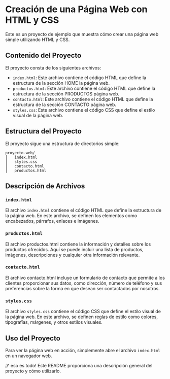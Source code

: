 # Creación de una Página Web con HTML y CSS

Este es un proyecto de ejemplo que muestra cómo crear una página web simple utilizando HTML y CSS.

## Contenido del Proyecto

El proyecto consta de los siguientes archivos:

- `index.html`: Este archivo contiene el código HTML que define la estructura de la sección HOME la página web.
- `productos.html`: Este archivo contiene el código HTML que define la estructura de la sección PRODUCTOS página web.
- `contacto.html`: Este archivo contiene el código HTML que define la estructura de la sección CONTACTO página web.
- `styles.css`: Este archivo contiene el código CSS que define el estilo visual de la página web.

## Estructura del Proyecto

El proyecto sigue una estructura de directorios simple:

```
proyecto-web/
│   index.html
│   styles.css
│   contacto.html
│   productos.html
```

## Descripción de Archivos

### `index.html`

El archivo `index.html` contiene el código HTML que define la estructura de la página web. En este archivo, se definen los elementos como encabezados, párrafos, enlaces e imágenes.

### `productos.html`
El archivo productos.html contiene la información y detalles sobre los productos ofrecidos. Aquí se puede incluir una lista de productos, imágenes, descripciones y cualquier otra información relevante.

### `contacto.html`
El archivo contacto.html  incluye un formulario de contacto que permite a los clientes proporcionar sus datos, como dirección, número de teléfono y sus preferencias sobre la forma en que desean ser contactados por nosotros.

### `styles.css`

El archivo `styles.css` contiene el código CSS que define el estilo visual de la página web. En este archivo, se definen reglas de estilo como colores, tipografías, márgenes, y otros estilos visuales.

## Uso del Proyecto

Para ver la página web en acción, simplemente abre el archivo `index.html` en un navegador web.

¡Y eso es todo! Este README proporciona una descripción general del proyecto y cómo utilizarlo.
